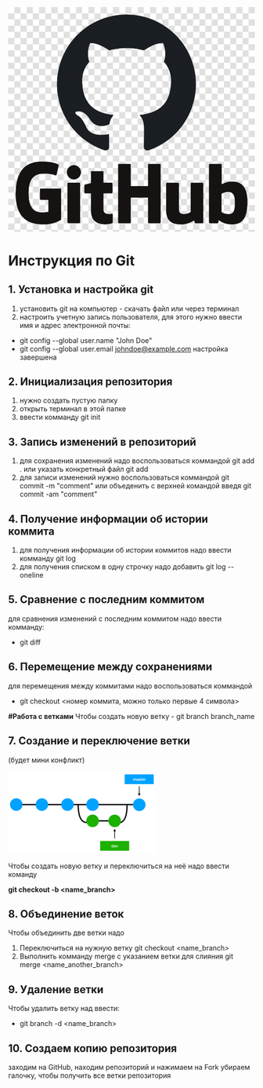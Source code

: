 ![Logo place](logo_git.png)
# Инструкция по Git
## 1. Установка и настройка git
1. установить git на компьютер - скачать файл или через терминал
2. настроить учетную запись пользователя, для этого нужно ввести имя и адрес электронной почты:
* git config --global user.name "John Doe"
* git config --global user.email johndoe@example.com
настройка завершена
## 2. Инициализация репозитория
1. нужно создать пустую папку
2. открыть терминал в этой папке
3. ввести комманду git init
## 3. Запись изменений в репозиторий
1. для сохранения изменений надо воспользоваться коммандой git add . или указать конкретный файл git add <name file>
2. для записи изменений нужно воспользоваться коммандой git commit -m "comment" или объеденить с верхней командой введя git commit -am "comment"
## 4. Получение информации об истории коммита
1. для получения информации об истории коммитов надо ввести комманду git log
2. для получения списком в одну строчку надо добавить git log --oneline
## 5. Сравнение с последним коммитом
для сравнения изменений с последним коммитом надо ввести комманду:
* git diff
## 6. Перемещение между сохранениями
для перемещения между коммитами надо воспользоваться коммандой
* git checkout <номер коммита, можно только первые 4 символа>

**#Работа с ветками**
Чтобы создать новую ветку - git branch branch_name

## 7. Создание и переключение ветки
(будет мини конфликт)

![descr](git_branch_merge.png)

Чтобы создать новую ветку и переключиться на неё надо ввести команду

**git checkout -b <name_branch>**

## 8. Объединение веток
Чтобы объединить две ветки надо
1. Переключиться на нужную ветку git checkout <name_branch>
2. Выполнить комманду merge с указанием ветки для слияния git merge <name_another_branch>

## 9. Удаление ветки
Чтобы удалить ветку над ввести:
* git branch -d <name_branch>

## 10. Создаем копию репозитория
заходим на GitHub, находим репозиторий и нажимаем на Fork
убираем галочку, чтобы получить все ветки репозитория